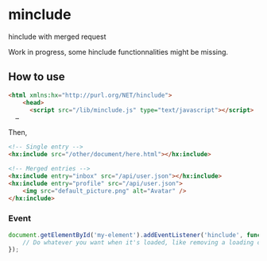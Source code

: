 # minclude
hinclude with merged request

Work in progress, some hinclude functionnalities might be missing.

## How to use

```html
<html xmlns:hx="http://purl.org/NET/hinclude">
    <head>
      <script src="/lib/minclude.js" type="text/javascript"></script>
  …
```

Then,

```html
<!-- Single entry -->
<hx:include src="/other/document/here.html"></hx:include>

<!-- Merged entries -->
<hx:include entry="inbox" src="/api/user.json"></hx:include>
<hx:include entry="profile" src="/api/user.json">
    <img src="default_picture.png" alt="Avatar" />
</hx:include>
```

### Event

```js
document.getElementById('my-element').addEventListener('hinclude', function() {
    // Do whatever you want when it's loaded, like removing a loading class
});
```

